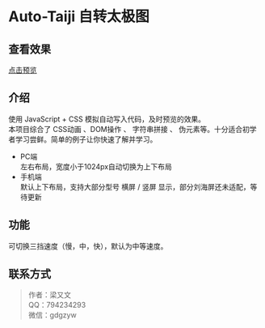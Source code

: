 # Auto-Taiji 自转太极图

## 查看效果

[点击预览](https://layouwen.github.io/Auto-Taiji/index)

## 介绍

使用 JavaScript + CSS 模拟自动写入代码，及时预览的效果。  
本项目综合了 CSS动画 、DOM操作 、 字符串拼接 、 伪元素等。十分适合初学者学习尝鲜。简单的例子让你快速了解并学习。

- PC端  
  左右布局，宽度小于1024px自动切换为上下布局
- 手机端  
  默认上下布局，支持大部分型号 横屏 / 竖屏 显示，部分刘海屏还未适配，等待更新

## 功能

可切换三挡速度（慢，中，快），默认为中等速度。

## 联系方式

> 作者：梁又文  
> QQ：794234293  
> 微信：gdgzyw